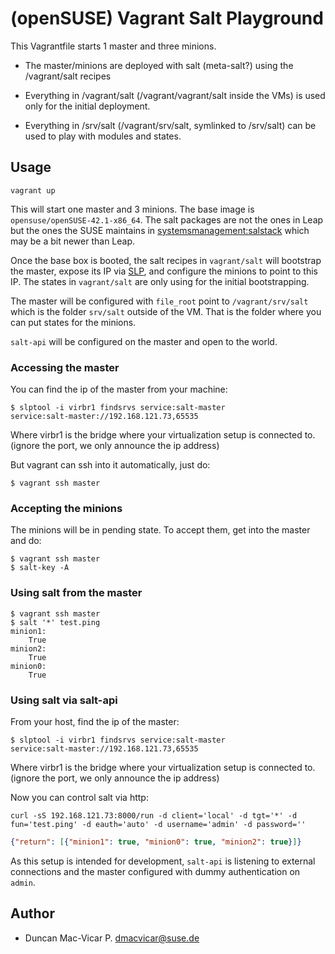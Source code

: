 # (openSUSE) Vagrant Salt Playground

This Vagrantfile starts 1 master and three minions.

* The master/minions are deployed with salt (meta-salt?)
  using the /vagrant/salt recipes

* Everything in /vagrant/salt (/vagrant/vagrant/salt inside the
  VMs) is used only for the initial deployment.

* Everything in /srv/salt (/vagrant/srv/salt, symlinked to /srv/salt)
  can be used to play with modules and states.

## Usage

```console
vagrant up
```

This will start one master and 3 minions. The base image is `opensuse/openSUSE-42.1-x86_64`.
The salt packages are not the ones in Leap but the ones the SUSE maintains in
[systemsmanagement:salstack](https://build.opensuse.org/project/show/systemsmanagement:saltstack) which may be a bit newer than Leap.

Once the base box is booted, the salt recipes in `vagrant/salt` will bootstrap the master, expose its IP via [SLP](https://en.wikipedia.org/wiki/Service_Location_Protocol), and configure the minions to point to this IP. The states in `vagrant/salt` are only using for the initial bootstrapping.

The master will be configured with `file_root` point to `/vagrant/srv/salt` which is the folder `srv/salt` outside of the VM. That is the folder where you can put states for the minions.

`salt-api` will be configured on the master and open to the world.

### Accessing the master

You can find the ip of the master from your machine:

```console
$ slptool -i virbr1 findsrvs service:salt-master
service:salt-master://192.168.121.73,65535
```

Where virbr1 is the bridge where your virtualization setup is connected to.
(ignore the port, we only announce the ip address)

But vagrant can ssh into it automatically, just do:

```console
$ vagrant ssh master
```

### Accepting the minions

The minions will be in pending state. To accept them, get into the master and do:

```console
$ vagrant ssh master
$ salt-key -A
```

### Using salt from the master

```console
$ vagrant ssh master
$ salt '*' test.ping
minion1:
    True
minion2:
    True
minion0:
    True
```

### Using salt via salt-api

From your host, find the ip of the master:

```console
$ slptool -i virbr1 findsrvs service:salt-master
service:salt-master://192.168.121.73,65535
```
Where virbr1 is the bridge where your virtualization setup is connected to.
(ignore the port, we only announce the ip address)

Now you can control salt via http:

```console
curl -sS 192.168.121.73:8000/run -d client='local' -d tgt='*' -d fun='test.ping' -d eauth='auto' -d username='admin' -d password=''
```

```json
{"return": [{"minion1": true, "minion0": true, "minion2": true}]}
```

As this setup is intended for development, `salt-api` is listening to external connections and the master configured with dummy authentication on `admin`.

## Author

* Duncan Mac-Vicar P. <dmacvicar@suse.de>
